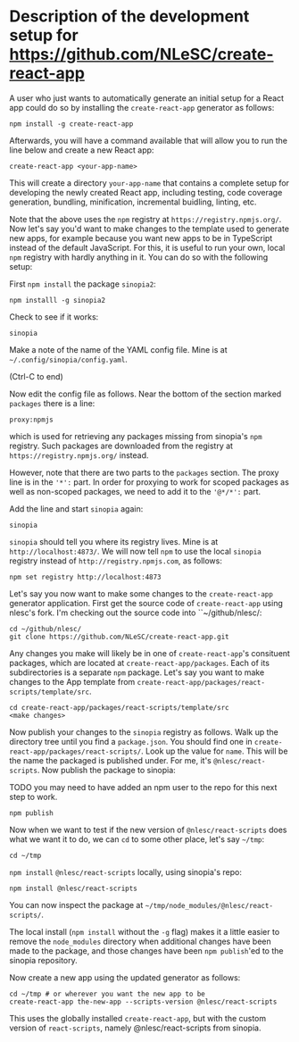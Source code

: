 # Description of the development setup for https://github.com/NLeSC/create-react-app


A user who just wants to automatically generate an initial setup for a React app
could do so by installing the ``create-react-app`` generator as follows:
```
npm install -g create-react-app
```

Afterwards, you will have a command available that will allow you to run the
line below and create a new React app:
```
create-react-app <your-app-name>
```

This will create a directory ``your-app-name`` that contains a complete setup for
developing the newly created React app, including testing, code coverage generation,
bundling, minification, incremental buidling, linting, etc.


Note that the above uses the ``npm`` registry at ``https://registry.npmjs.org/``.
Now let's say you'd want to make changes to the template used to generate new
apps, for example because you want new apps to be in TypeScript instead of the
default JavaScript. For this, it is useful to run your own, local ``npm`` registry
with hardly anything in it. You can do so with the following setup:

First ``npm install`` the package ``sinopia2``:

```
npm installl -g sinopia2
```

Check to see if it works:

```
sinopia
```
Make a note of the name of the YAML config file. Mine is at
``~/.config/sinopia/config.yaml``.

(Ctrl-C to end)

Now edit the config file as follows. Near the bottom of the section marked
``packages`` there is a line:
```
proxy:npmjs
```
which is used for retrieving any packages missing from sinopia's ``npm`` registry.
Such packages are downloaded from the registry at ``https://registry.npmjs.org/``
instead.

However, note that there are two parts to the ``packages`` section. The proxy
line is in the ``'*':`` part. In order for proxying to work for scoped packages
as well as non-scoped packages, we need to add it to the ``'@*/*':`` part.

Add the line and start ``sinopia`` again:
```
sinopia
```

``sinopia`` should tell you where its registry lives. Mine is at
``http://localhost:4873/``. We will now tell ``npm`` to use the local
``sinopia`` registry instead of ``http://registry.npmjs.com``, as follows:
```
npm set registry http://localhost:4873
```

Let's say you now want to make some changes to the ``create-react-app``
generator application. First get the source code of ``create-react-app`` using
nlesc's fork. I'm checking out the source code into ``~/github/nlesc/:
```
cd ~/github/nlesc/
git clone https://github.com/NLeSC/create-react-app.git
```

Any changes you make will likely be in one of ``create-react-app``'s consituent
packages, which are located at ``create-react-app/packages``. Each of its
subdirectories is a separate ``npm`` package. Let's say you want to make changes to
the App template from ``create-react-app/packages/react-scripts/template/src``.

```
cd create-react-app/packages/react-scripts/template/src
<make changes>
```

Now publish your changes to the ``sinopia`` registry as follows. Walk up the
directory tree until you find a ``package.json``. You should find one in ``create-react-app/packages/react-scripts/``. Look up the value for ``name``.
This will be the name the packaged is published under. For me, it's
``@nlesc/react-scripts``. Now publish the package to sinopia:

TODO you may need to have added an npm user to the repo for this next step
to work.
```
npm publish
```

Now when we want to test if the new version of ``@nlesc/react-scripts`` does
what we want it to do, we can ``cd`` to some other place, let's say ``~/tmp``:

```
cd ~/tmp
```
``npm install`` ``@nlesc/react-scripts`` locally, using sinopia's repo:
```
npm install @nlesc/react-scripts
```

You can now inspect the package at ``~/tmp/node_modules/@nlesc/react-scripts/``.

The local install (``npm install`` without the ``-g`` flag) makes it a little
easier to remove the ``node_modules`` directory when additional changes have
been made to the package, and those changes have been
``npm publish``'ed to the sinopia repository.


Now create a new app using the updated generator as follows:
```
cd ~/tmp # or wherever you want the new app to be
create-react-app the-new-app --scripts-version @nlesc/react-scripts
```
This uses the globally installed ``create-react-app``, but with the custom
version of ``react-scripts``, namely @nlesc/react-scripts from sinopia.






